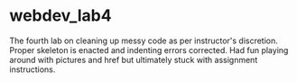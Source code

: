 # webdev_lab4

The fourth lab on cleaning up messy code as per instructor's discretion. Proper skeleton is enacted and indenting errors corrected. Had fun playing around with pictures and href but ultimately stuck with assignment instructions.
